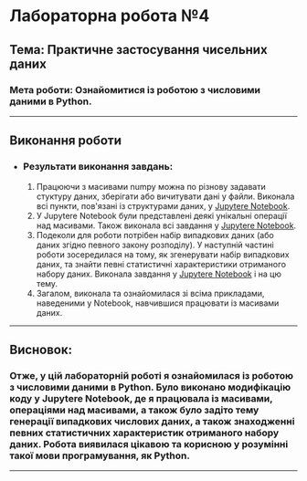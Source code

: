 # Лабораторна робота №4
## Тема: Практичне застосування чисельних даних  
### Мета роботи: Ознайомитися із роботою з числовими даними в Python.

---
## Виконання роботи
* ### Результати виконання завдань:
    1. Працюючи з масивами numpy можна по різнову задавати стуктуру даних, зберігати або вичитувати дані у файли. Виконала всі пункти, пов'язані із структурами даних, у [Jupytere Notebook](./2_numpy_types.ipynb). 
    1. У Jupytere Notebook були представлені деякі унікальні операції над масивами. Також виконала всі завдання у [Jupytere Notebook](./3_numpy_operations.ipynb).
    1. Подеколи для роботи потрібен набір випадкових даних (або даних згідно певного закону розподілу). У наступній частині роботи зосередилася на тому, як згенерувати набір випадкових даних, та знайти певні статистичні характеристики отриманого набору даних. Виконала завдання у [Jupytere Notebook](./4_numpy_statistic.ipynb) і на цю тему.
    1. Загалом, виконала та ознайомилася зі всіма прикладами, наведеними у Notebook, навчившися працювати із масивами даних.
    

---
## Висновок:
### Отже, у цій лабораторній роботі я ознайомилася із роботою з числовими даними в Python. Було виконано модифікацію коду у Jupytere Notebook, де я працювала із масивами, операціями над масивами, а також було задіто тему генерації випадкових числових даних, а також знаходженні певних статистичних характеристик отриманого набору даних. Робота виявилася цікавою та корисною у розумінні такої мови програмування, як Python.
---
⠀⠀⠀⠀
